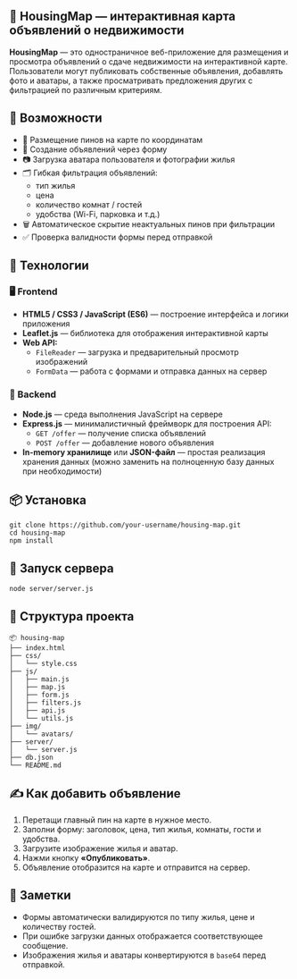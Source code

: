<h2>📍 HousingMap — интерактивная карта объявлений о недвижимости</h2>
<p><strong>HousingMap</strong> — это одностраничное веб-приложение для размещения и просмотра объявлений о сдаче недвижимости на интерактивной карте. Пользователи могут публиковать собственные объявления, добавлять фото и аватары, а также просматривать предложения других с фильтрацией по различным критериям.</p>

<h2>🚀 Возможности</h2>
<ul>
  <li>📌 Размещение пинов на карте по координатам</li>
  <li>🧾 Создание объявлений через форму</li>
  <li>📷 Загрузка аватара пользователя и фотографии жилья</li>
  <li>🗂️ Гибкая фильтрация объявлений:
    <ul>
      <li>тип жилья</li>
      <li>цена</li>
      <li>количество комнат / гостей</li>
      <li>удобства (Wi-Fi, парковка и т.д.)</li>
    </ul>
  </li>
  <li>🗑️ Автоматическое скрытие неактуальных пинов при фильтрации</li>
  <li>✅ Проверка валидности формы перед отправкой</li>
</ul>

<h2>🧠 Технологии</h2>

<h3>🖥️ Frontend</h3>
<ul>
  <li><strong>HTML5 / CSS3 / JavaScript (ES6)</strong> — построение интерфейса и логики приложения</li>
  <li><strong>Leaflet.js</strong> — библиотека для отображения интерактивной карты</li>
  <li><strong>Web API:</strong>
    <ul>
      <li><code>FileReader</code> — загрузка и предварительный просмотр изображений</li>
      <li><code>FormData</code> — работа с формами и отправка данных на сервер</li>
    </ul>
  </li>
</ul>

<h3>🔧 Backend</h3>
<ul>
  <li><strong>Node.js</strong> — среда выполнения JavaScript на сервере</li>
  <li><strong>Express.js</strong> — минималистичный фреймворк для построения API:
    <ul>
      <li><code>GET /offer</code> — получение списка объявлений</li>
      <li><code>POST /offer</code> — добавление нового объявления</li>
    </ul>
  </li>
  <li><strong>In-memory хранилище</strong> или <strong>JSON-файл</strong> — простая реализация хранения данных (можно заменить на полноценную базу данных при необходимости)</li>
</ul>

<h2>📦 Установка</h2>
<pre><code>git clone https://github.com/your-username/housing-map.git
cd housing-map
npm install
</code></pre>

<h2>🔧 Запуск сервера</h2>
<pre><code>node server/server.js
</code></pre>

<h2>📂 Структура проекта</h2>
<pre><code>📦 housing-map
├── index.html
├── css/
│   └── style.css
├── js/
│   ├── main.js
│   ├── map.js
│   ├── form.js
│   ├── filters.js
│   ├── api.js
│   └── utils.js
├── img/
│   └── avatars/
├── server/
│   └── server.js
├── db.json
└── README.md
</code></pre>

<h2>✍️ Как добавить объявление</h2>
<ol>
  <li>Перетащи главный пин на карте в нужное место.</li>
  <li>Заполни форму: заголовок, цена, тип жилья, комнаты, гости и удобства.</li>
  <li>Загрузите изображение жилья и аватар.</li>
  <li>Нажми кнопку <strong>«Опубликовать»</strong>.</li>
  <li>Объявление отобразится на карте и отправится на сервер.</li>
</ol>

<h2>📌 Заметки</h2>
<ul>
  <li>Формы автоматически валидируются по типу жилья, цене и количеству гостей.</li>
  <li>При ошибке загрузки данных отображается соответствующее сообщение.</li>
  <li>Изображения жилья и аватары конвертируются в <code>base64</code> перед отправкой.</li>
</ul>
